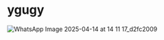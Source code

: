 # ygugy
![WhatsApp Image 2025-04-14 at 14 11 17_d2fc2009](https://github.com/user-attachments/assets/7dc91651-eaf7-44a0-bed6-6409ec68f40d)
